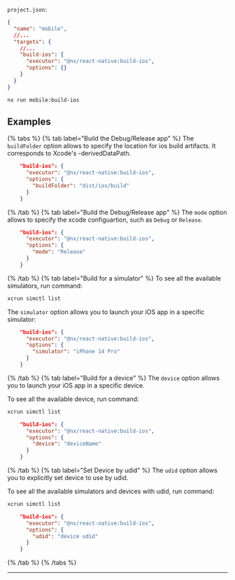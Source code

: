 `project.json`:

```json
{
  "name": "mobile",
  //...
  "targets": {
    //...
    "build-ios": {
      "executor": "@nx/react-native:build-ios",
      "options": {}
    }
  }
}
```

```bash
nx run mobile:build-ios
```

## Examples

{% tabs %}
{% tab label="Build the Debug/Release app" %}
The `buildFolder` option allows to specify the location for ios build artifacts. It corresponds to Xcode's -derivedDataPath.

```json
    "build-ios": {
      "executor": "@nx/react-native:build-ios",
      "options": {
        "buildFolder": "dist/ios/build"
      }
    }
```

{% /tab %}
{% tab label="Build the Debug/Release app" %}
The `mode` option allows to specify the xcode configuartion, such as `Debug` or `Release`.

```json
    "build-ios": {
      "executor": "@nx/react-native:build-ios",
      "options": {
        "mode": "Release"
      }
    }
```

{% /tab %}
{% tab label="Build for a simulator" %}
To see all the available simulators, run command:

```bash
xcrun simctl list
```

The `simulator` option allows you to launch your iOS app in a specific simulator:

```json
    "build-ios": {
      "executor": "@nx/react-native:build-ios",
      "options": {
        "simulator": "iPhone 14 Pro"
      }
    }
```

{% /tab %}
{% tab label="Build for a device" %}
The `device` option allows you to launch your iOS app in a specific device.

To see all the available device, run command:

```bash
xcrun simctl list
```

```json
    "build-ios": {
      "executor": "@nx/react-native:build-ios",
      "options": {
        "device": "deviceName"
      }
    }
```

{% /tab %}
{% tab label="Set Device by udid" %}
The `udid` option allows you to explicitly set device to use by udid.

To see all the available simulators and devices with udid, run command:

```bash
xcrun simctl list
```

```json
    "build-ios": {
      "executor": "@nx/react-native:build-ios",
      "options": {
        "udid": "device udid"
      }
    }
```

{% /tab %}
{% /tabs %}

---
